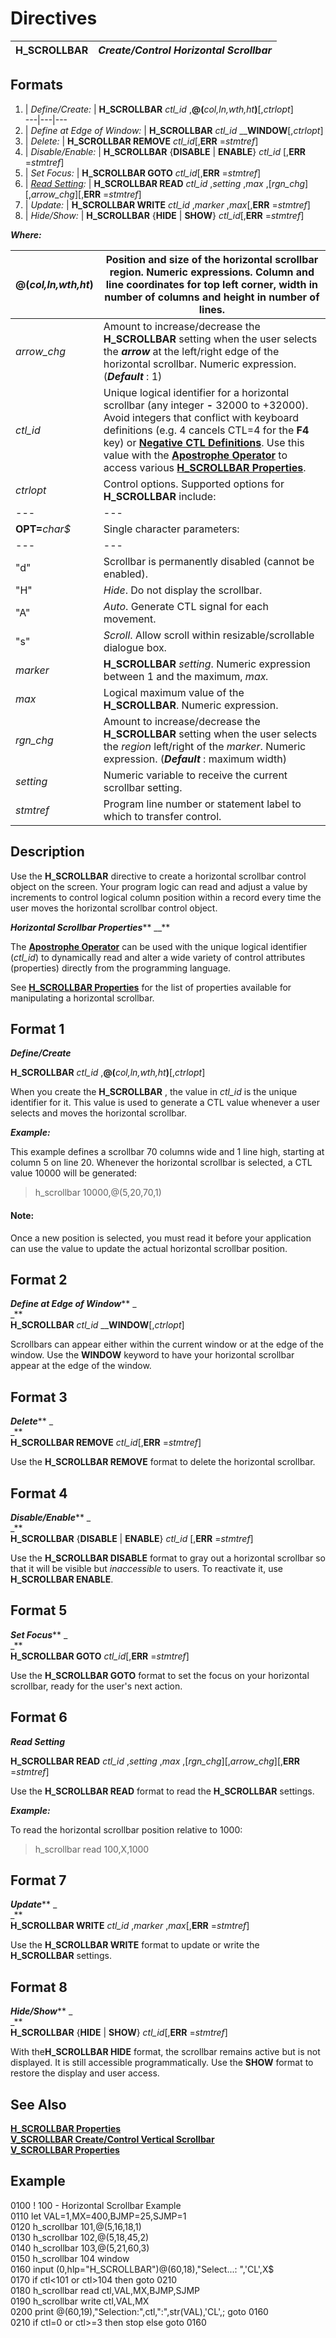 # Directives

**H_SCROLLBAR** |  **_Create/Control Horizontal Scrollbar_**  
---|---  
  
##  Formats

1. |  _Define/Create:_ |  **H_SCROLLBAR** _ctl_id_ ,**@(**_col,ln,wth,ht_**)**[,_ctrlopt_]  
---|---|---  
2. |  _Define at Edge of Window:_ |  **H_SCROLLBAR** _ctl_id_ __**WINDOW**[,_ctrlopt_]  
3. |  _Delete:_ |  **H_SCROLLBAR REMOVE** _ctl_id_[,**ERR** =_stmtref_]  
4. |  _Disable/Enable:_ |  **H_SCROLLBAR** {**DISABLE** | **ENABLE**} _ctl_id_ [,**ERR** =_stmtref_]  
5. |  _Set Focus:_ |  **H_SCROLLBAR GOTO** _ctl_id_[,**ERR** =_stmtref_]  
6. |  _[Read Setting](h_scrollbar.htm#Mark16):_ |  **H_SCROLLBAR READ** _ctl_id_ ,_setting_ ,_max_ ,[_rgn_chg_][,_arrow_chg_][,**ERR** =_stmtref_]  
7. |  _Update:_ |  **H_SCROLLBAR WRITE** _ctl_id_ ,_marker_ ,_max_[,**ERR** =_stmtref_]  
8. |  _Hide/Show:_ |  **H_SCROLLBAR** {**HIDE** | **SHOW**} _ctl_id_[,**ERR** =_stmtref_]  
  
**_Where:_**

**@(**_col,ln,wth,ht_**)** |  Position and size of the horizontal scrollbar region. Numeric expressions. Column and line coordinates for top left corner, width in number of columns and height in number of lines.  
---|---  
_arrow_chg_ |  Amount to increase/decrease the **H_SCROLLBAR** setting when the user selects the **_arrow_** at the left/right edge of the horizontal scrollbar. Numeric expression. (**_Default_** : 1)  
_ctl_id_ |  Unique logical identifier for a horizontal scrollbar (any integer **-** 32000 to +32000). Avoid integers that conflict with keyboard definitions (e.g. 4 cancels CTL=4 for the **F4** key) or **[Negative CTL Definitions](../appendix/negative_ctl_definitions.md)**. Use this value with the **[Apostrophe Operator](../appendix/apostrophe_operator.md)** to access various **[H_SCROLLBAR Properties](../control_object_properties/hscrollbar_properties.md)**.  
_ctrlopt_ |  Control options. Supported options for **H_SCROLLBAR** include: |  **ERR=**_stmtref_ |  Error transfer.  
---|---  
**OPT=**_char$_ |  Single character parameters: |  "D" |  _Disabled_. User cannot access the scrollbar.  
---|---  
"d" |  Scrollbar is permanently disabled (cannot be enabled).  
"H" |  _Hide_. Do not display the scrollbar.  
"A" |  _Auto_. Generate CTL signal for each movement.  
"s" |  _Scroll_. Allow scroll within resizable/scrollable dialogue box.  
_marker_ |  **H_SCROLLBAR** _setting_. Numeric expression between 1 and the maximum, _max._  
_max_ |  Logical maximum value of the **H_SCROLLBAR**. Numeric expression.  
_rgn_chg_ |  Amount to increase/decrease the **H_SCROLLBAR** setting when the user selects the _region_ left/right of the _marker_. Numeric expression. (**_Default_** : maximum width)  
_setting_ |  Numeric variable to receive the current scrollbar setting.  
_stmtref_ |  Program line number or statement label to which to transfer control.  
  
##  Description

Use the **H_SCROLLBAR** directive to create a horizontal scrollbar control object on the screen. Your program logic can read and adjust a value by increments to control logical column position within a record every time the user moves the horizontal scrollbar control object.

**_Horizontal Scrollbar Properties_**** __**

The **[Apostrophe Operator](../appendix/apostrophe_operator.md)** can be used with the unique logical identifier (_ctl_id_) to dynamically read and alter a wide variety of control attributes (properties) directly from the programming language.

See **[H_SCROLLBAR Properties](../control_object_properties/hscrollbar_properties.md)** for the list of properties available for manipulating a horizontal scrollbar.

##  Format 1

**_Define/Create_**  
  
**H_SCROLLBAR** _ctl_id_ ,**@(**_col,ln,wth,ht_**)**[,_ctrlopt_]  
  
When you create the **H_SCROLLBAR** , the value in _ctl_id_ is the unique identifier for it. This value is used to generate a CTL value whenever a user selects and moves the horizontal scrollbar.

**_Example:_**

This example defines a scrollbar 70 columns wide and 1 line high, starting at column 5 on line 20. Whenever the horizontal scrollbar is selected, a CTL value 10000 will be generated:

> h_scrollbar 10000,@(5,20,70,1)

#### **Note:**  
Once a new position is selected, you must read it before your application can use the value to update the actual horizontal scrollbar position.

##  Format 2

**_Define at Edge of Window_**** _  
_**  
**H_SCROLLBAR** _ctl_id_ __**WINDOW**[,_ctrlopt_]  
  
Scrollbars can appear either within the current window or at the edge of the window. Use the **WINDOW** keyword to have your horizontal scrollbar appear at the edge of the window.

##  Format 3

**_Delete_**** _  
_**  
**H_SCROLLBAR REMOVE** _ctl_id_[,**ERR** =_stmtref_]  
  
Use the **H_SCROLLBAR REMOVE** format to delete the horizontal scrollbar.

##  Format 4

**_Disable/Enable_**** _  
_**  
**H_SCROLLBAR** {**DISABLE** | **ENABLE**} _ctl_id_ [,**ERR** =_stmtref_]  
  
Use the **H_SCROLLBAR DISABLE** format to gray out a horizontal scrollbar so that it will be visible but _inaccessible_ to users. To reactivate it, use **H_SCROLLBAR ENABLE**.

##  Format 5

**_Set Focus_**** _  
_**  
**H_SCROLLBAR GOTO** _ctl_id_[,**ERR** =_stmtref_]  
  
Use the **H_SCROLLBAR GOTO** format to set the focus on your horizontal scrollbar, ready for the user's next action.

##  Format 6

**_Read Setting_**  
  
**H_SCROLLBAR READ** _ctl_id_ ,_setting_ ,_max_ ,[_rgn_chg_][,_arrow_chg_][,**ERR** =_stmtref_]  
  
Use the **H_SCROLLBAR READ** format to read the **H_SCROLLBAR** settings.

**_Example:_**

To read the horizontal scrollbar position relative to 1000:

> h_scrollbar read 100,X,1000

##  Format 7

**_Update_**** _  
_**  
**H_SCROLLBAR WRITE** _ctl_id_ ,_marker_ ,_max_[,**ERR** =_stmtref_]  
  
Use the **H_SCROLLBAR WRITE** format to update or write the **H_SCROLLBAR** settings.

##  Format 8

**_Hide/Show_**** _  
_**  
**H_SCROLLBAR** {**HIDE** | **SHOW**} _ctl_id_[,**ERR** =_stmtref_]  
  
With the**H_SCROLLBAR HIDE** format, the scrollbar remains active but is not displayed. It is still accessible programmatically. Use the **SHOW** format to restore the display and user access.

##  See Also

**[H_SCROLLBAR Properties](../control_object_properties/hscrollbar_properties.md)  
[V_SCROLLBAR Create/Control Vertical Scrollbar](v_scrollbar.md)**  
**[V_SCROLLBAR Properties](../control_object_properties/vscrollbar_properties.md)**

##  Example

0100 ! 100 - Horizontal Scrollbar Example  
0110 let VAL=1,MX=400,BJMP=25,SJMP=1  
0120 h_scrollbar 101,@(5,16,18,1)  
0130 h_scrollbar 102,@(5,18,45,2)  
0140 h_scrollbar 103,@(5,21,60,3)  
0150 h_scrollbar 104 window  
0160 input (0,hlp="H_SCROLLBAR")@(60,18),"Select...: ",'CL',X$  
0170 if ctl<101 or ctl>104 then goto 0210  
0180 h_scrollbar read ctl,VAL,MX,BJMP,SJMP  
0190 h_scrollbar write ctl,VAL,MX  
0200 print @(60,19),"Selection:",ctl,":",str(VAL),'CL',; goto 0160  
0210 if ctl=0 or ctl>=3 then stop else goto 0160
